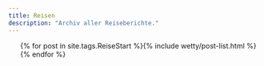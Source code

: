 ```yaml
---
title: Reisen
description: "Archiv aller Reiseberichte."
---
```

<ul class="post-list">{% for post in site.tags.ReiseStart %}{% include wetty/post-list.html %}{% endfor %}</ul>